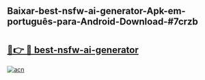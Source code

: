 ## Baixar-best-nsfw-ai-generator-Apk-em-português​-para-Android-Download-#7crzb

# <h2><a href="https://ainizakaria.my?title=best-nsfw-ai-generator&ref=20M">🔗👉 🔴 best-nsfw-ai-generator</a></h2>

[![acn](https://github.com/user-attachments/assets/0f9c940e-d8b0-45ae-aac7-cd30a18b3e1c)](https://ainizakaria.my?title=best-nsfw-ai-generator&ref=20M)

